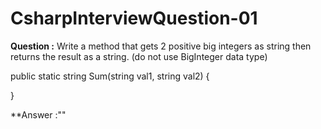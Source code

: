 # CsharpInterviewQuestion-01

**Question :** Write a method that gets 2 positive big integers as string then returns the result as a string. (do not use BigInteger data type)<br>

  public static string Sum(string val1, string val2)
  {
   
  }

**Answer :""
